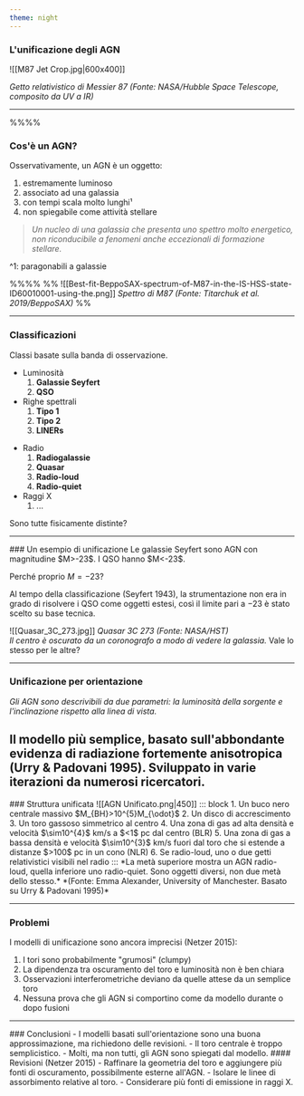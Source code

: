 ```yaml
---
theme: night
---
```

### L'unificazione degli AGN

![[M87 Jet Crop.jpg|600x400]]

*Getto relativistico di Messier 87 (Fonte: NASA/Hubble Space Telescope, composito da UV a IR)* <!-- element style="font-size: 14px" -->

---
<!-- .slide: style="font-size: 28px" -->
%%<grid drag="60 100" drop="-40 00">%%
### Cos'è un AGN?
Osservativamente, un AGN è un oggetto:
1. estremamente luminoso
2. associato ad una galassia
3. con tempi scala molto lunghi¹
4. non spiegabile come attività stellare

> *Un nucleo di una galassia che presenta uno spettro molto energetico, non riconducibile a fenomeni anche eccezionali di formazione stellare.*

^1: paragonabili a galassie <!-- element style="font-size: 14px" -->

%%</grid>%%
%%<grid drag="35 100" drop="63 00">
![[Best-fit-BeppoSAX-spectrum-of-M87-in-the-IS-HSS-state-ID60010001-using-the.png]]
*Spettro di M87 (Fonte: Titarchuk et al. 2019/BeppoSAX)*<!-- element style="font-size: 14px" -->
</grid>%%

---
<!-- .slide: style="font-size: 34px" -->
### Classificazioni
Classi basate sulla banda di osservazione.

<split even>
<div>

- Luminosità
	1. **Galassie Seyfert**
	2. **QSO**
- Righe spettrali
	1. **Tipo 1**
	2. **Tipo 2**
	3. **LINERs**
</div>

<div>

- Radio
	1. **Radiogalassie**
	2. **Quasar**
	3. **Radio-loud**
	4. **Radio-quiet**
- Raggi X
	1. ...
</div>
</split>

Sono tutte fisicamente distinte?

---
<!-- .slide: style="font-size: 26px" -->
<grid drag="100 0" drop="0 12">
### Un esempio di unificazione
</grid>
<grid drag="60 0" drop="5 50">
Le galassie Seyfert sono AGN con magnitudine $M>-23$. I QSO hanno $M<-23$.

Perché proprio $M=-23$?

Al tempo della classificazione (Seyfert 1943), la strumentazione non era in grado di risolvere i QSO come oggetti estesi, così il limite pari a $-23$ è stato scelto su base tecnica.
</grid>

<grid drag="30 50" drop="68 30">
![[Quasar_3C_273.jpg]]
<em>Quasar 3C 273 (Fonte: NASA/HST)<br>Il centro è oscurato da un coronografo a modo di vedere la galassia.</em> <!-- element style="font-size: 14px" -->
</grid>

<grid drag="60 0" drop="7 88">
Vale lo stesso per le altre?
</grid>

---
<!-- .slide: style="font-size: 26px" -->
### Unificazione per orientazione
*Gli AGN sono descrivibili da due parametri: la luminosità della sorgente e l'inclinazione rispetto alla linea di vista.*

Il modello più semplice, basato sull'abbondante evidenza di radiazione fortemente anisotropica (Urry & Padovani 1995). Sviluppato in varie iterazioni da numerosi ricercatori.
---
<!-- .slide: data-auto-animate -->
<grid drag="100 10" drop="0 10">
### Struttura unificata
</grid>

<grid drag="50 70" drop="2 20">
![[AGN Unificato.png|450]]
</grid>

<grid drag="50 70" drop="48 20">
::: block
1. Un buco nero centrale massivo $M_{BH}>10^{5}M_{\odot}$
2. Un disco di accrescimento
3. Un toro gassoso simmetrico al centro
4. Una zona di gas ad alta densità e velocità $\sim10^{4}$ km/s a $<1$ pc dal centro (BLR)
5. Una zona di gas a bassa densità e velocità $\sim10^{3}$ km/s fuori dal toro che si estende a distanze $>100$ pc in un cono (NLR)
6. Se radio-loud, uno o due getti relativistici visibili nel radio
::: <!-- element style="font-size: 22px" -->
</grid>

<grid drag="90 10" drop="5 -5">
*La metà superiore mostra un AGN radio-loud, quella inferiore uno radio-quiet. Sono oggetti diversi, non due metà dello stesso.* <!-- element style="font-size: 14px" -->
</grid>

<grid drag="90 10" drop="5 -1">
*(Fonte: Emma Alexander, University of Manchester. Basato su Urry & Padovani 1995)* <!-- element style="font-size: 14px" -->
</grid>

---
### Problemi
I modelli di unificazione sono ancora imprecisi (Netzer 2015):
1. I tori sono probabilmente "grumosi" (clumpy)
2. La dipendenza tra oscuramento del toro e luminosità non è ben chiara
3. Osservazioni interferometriche deviano da quelle attese da un semplice toro
4. Nessuna prova che gli AGN si comportino come da modello durante o dopo fusioni

---
<!-- .slide: style="font-size: 30px" -->
<grid drag="100 40" drop="0 15">
### Conclusioni
- I modelli basati sull'orientazione sono una buona approssimazione, ma richiedono delle revisioni.
- Il toro centrale è troppo semplicistico.
- Molti, ma non tutti, gli AGN sono spiegati dal modello.
</grid>

<grid drag="100 40" drop="0 50">
#### Revisioni (Netzer 2015)
- Raffinare la geometria del toro e aggiungere più fonti di oscuramento, possibilmente esterne all'AGN.
- Isolare le linee di assorbimento relative al toro.
- Considerare più fonti di emissione in raggi X.
</grid>